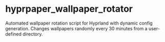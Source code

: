 # hyprpaper_wallpaper_rotator
Automated wallpaper rotation script for Hyprland with dynamic config generation. Changes wallpapers randomly every 30 minutes from a user-defined directory.
